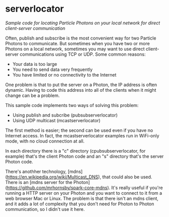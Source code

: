 # serverlocator

*Sample code for locating Particle Photons on your local network for direct client-server communication*

Often, publish and subscribe is the most convenient way for two Particle Photons to communicate. But sometimes when you have two or more Photons on a local network, sometimes you may want to use direct client-server communications using TCP or UDP. Some common reasons:

- Your data is too large
- You need to send data very frequently
- You have limited or no connectivity to the Internet

One problem is that to put the server on a Photon, the IP address is often dynamic. Having to code this address into all of the clients when it might change can be a problem.

This sample code implements two ways of solving this problem:

- Using publish and subcribe (pubsubserverlocator)
- Using UDP multicast (mcastserverlocator)

The first method is easier; the second can be used even if you have no Internet access. In fact, the mcastserverlocator examples run in WiFi-only mode, with no cloud connection at all.

In each directory there is a "c" directory (cpubsubserverlocator, for example) that's the client Photon code and an "s" directory that's the server Photon code.

There's anothher technology, [mdns] (https://en.wikipedia.org/wiki/Multicast_DNS), that could also be used. There is an [mdns server for the Photon] (https://github.com/mrhornsby/spark-core-mdns). It's really useful if you're running a HTTP server on your Photon and you want to connect to it from a web browser Mac or Linux. The problem is that there isn't an mdns client, and it adds a lot of complexity that you don't need for Photon to Photon communication, so I didn't use it here.




